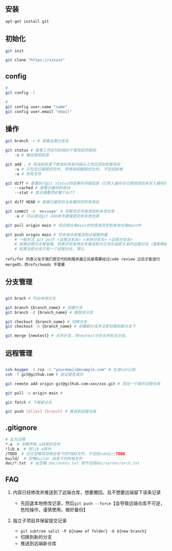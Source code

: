 ## 安装

```bash
apt-get install git
```

## 初始化
```bash
git init

git clone "https://xxxxxx"
```
## config
```bash
# 
git config -l

#
git config user.name "name"
git config user.email "email"

```

## 操作
```bash
git branch -r # 查看远程分支名

git status # 查看工作区代码相对于暂存区的差别
	-s # 输出简短信息

git add . # 将当前目录下修改的所有内容从工作区添加到暂存区
	-u # 只包含已跟踪的文件, 即修改和删除的文件, 不包括新增
	-a # 所有文件

git diff # 查看执行git status的结果的详细信息（已写入缓存与已修改但尚未写入缓存的改动的区别）
	--cached # 查看已缓存的改动
	--stat # 显示摘要而非整个diff

git diff HEAD # 查看已缓存的与未缓存的所有改动

git commit -m 'message' # 将暂存区内容添加到本地仓库
	-a # 可以绕过git add命令直接提交到本地仓库

git pull origin main # 将远程仓库main中的信息同步到本地仓库main中

git push origin main # 将本地仓库推送到远程服务器
	# 一般形式 git push <远程主机名> <本地分支名> <远程分支名> 
	# 如果远程分支被省略，则表示将本地分支推送到与之存在追踪关系的远程分支（通常两者同名），如果该远程分支不存在，则会被新建
	# 如果当前分支只有一个远程分支, 那么

```

`refs/for 的意义在于我们提交代码到服务器之后是需要经过code review 之后才能进行merge的，而refs/heads 不需要`


## 分支管理
```bash

git brach # 列出本地分支

git branch {branch_name} # 创建分支
git branch -d {branch_name} # 删除该分支

git checkout {branch_name} # 切换分支
git checkout -b {branch_name} # 创建新分支并立即切换到新分支下

git merge {newtest} # 合并分支，将newtest分支合并到主分支，
```

## 远程管理
```bash

ssh-keygen -t rsa -C "youremail@example.com" # 生成ssh公钥
ssh -T git@github.com # 验证是否成功

git remote add origin git@github.com:xxx/xxx.git # 添加一个新的远程仓库

git pull -u origin main # 

git fetch # 下载新分支

git push [alias] [branch] # 推送到远程仓库
```

## .gitignore
```bash
# 此为注释
*.a  # 忽略所有.a结尾的文件
!lib.a  # 但lib.a除外
/TODO  # 仅仅忽略项目根目录下的TODO文件，不包括subdir/TODO
build/  # 忽略build/ 目录下的所有文件
doc/*.txt  # 会忽略 doc/notes.txt 但不包括doc/server/arch.txt

```






## FAQ

1. 内容已经修改并推送到了远端仓库，想要撤回，且不想要远端留下该条记录
	- 先回退本地修改记录，然后`git push --force`【会导致远端仓库不可逆，危险操作，谨慎使用，做好备份】

2. 独立子项目并保留提交记录
	- `git subtree split -P ${name of folder} -b ${new branch}`
	- 切换到新的分支
	- 推送到远端新仓库